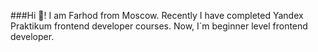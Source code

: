 ###Hi 👋!
I am Farhod from Moscow. Recently I have completed Yandex Praktikum frontend developer courses. Now, I`m beginner level frontend developer.
